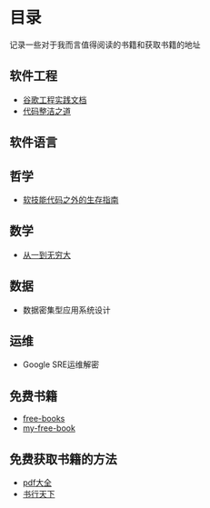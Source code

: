 # 目录

记录一些对于我而言值得阅读的书籍和获取书籍的地址

## 软件工程

- [谷歌工程实践文档](https://github.com/xindoo/eng-practices-cn)
- [代码整洁之道](https://github.com/glen9527/Clean-Code-zh)

## 软件语言

## 哲学

- [软技能代码之外的生存指南](软技能代码之外的生存指南.md)

## 数学

- [从一到无穷大](从一到无穷大.md)

## 数据

- 数据密集型应用系统设计

## 运维

- Google SRE运维解密

## 免费书籍

- [free-books](https://github.com/ruanyf/free-books)
- [my-free-book](https://github.com/xiaomeng79/freebook)

## 免费获取书籍的方法

- [pdf大全](https://www.pdfdaquan.com/)
- [书行天下](https://www.sxpdf.com/)
